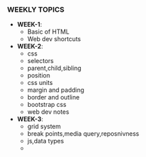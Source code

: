 ### WEEKLY TOPICS
- **WEEK-1**:
  - Basic of HTML
  - Web dev shortcuts
- **WEEK-2**:
  -   css
  -   selectors
  -   parent,child,sibling
  -   position
  -   css units
  -   margin and padding
  -   border and outline
  -   bootstrap css
  -   web dev notes
- **WEEK-3**:
    - grid system
    - break points,media query,reposnivness
    - js,data types
    - 
